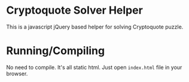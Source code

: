 # Cryptoquote Solver Helper
This is a javascript jQuery based helper for solving Cryptoquote puzzle.

# Running/Compiling
No need to compile.  It's all static html.  Just open `index.html` file in your browser.
